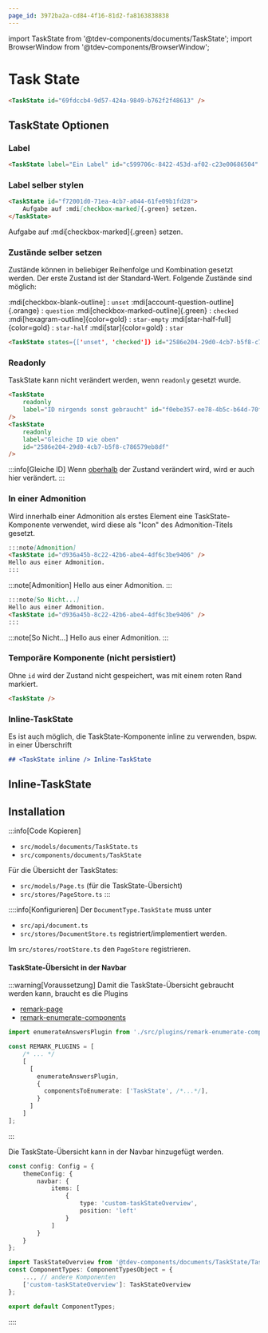 ```yaml
---
page_id: 3972ba2a-cd84-4f16-81d2-fa8163838838
---
```

import TaskState from '@tdev-components/documents/TaskState';
import BrowserWindow from '@tdev-components/BrowserWindow';

# Task State

```md
<TaskState id="69fdccb4-9d57-424a-9849-b762f2f48613" />
```
<BrowserWindow>
<TaskState id="69fdccb4-9d57-424a-9849-b762f2f48613" />
</BrowserWindow>

## TaskState Optionen
### Label

```md
<TaskState label="Ein Label" id="c599706c-8422-453d-af02-c23e00686504" />
```
<BrowserWindow>
<TaskState label="Ein Label" id="c599706c-8422-453d-af02-c23e00686504" />
</BrowserWindow>

### Label selber stylen

```md
<TaskState id="f72001d0-71ea-4cb7-a044-61fe09b1fd28">
    Aufgabe auf :mdi[checkbox-marked]{.green} setzen.
</TaskState>
```

<BrowserWindow>
<TaskState id="f72001d0-71ea-4cb7-a044-61fe09b1fd28">
    Aufgabe auf :mdi[checkbox-marked]{.green} setzen.
</TaskState>
</BrowserWindow>

### Zustände selber setzen

Zustände können in beliebiger Reihenfolge und Kombination gesetzt werden. Der erste Zustand ist der Standard-Wert. Folgende Zustände sind möglich:

:mdi[checkbox-blank-outline]
: `unset`
:mdi[account-question-outline]{.orange}
: `question`
:mdi[checkbox-marked-outline]{.green}
: `checked`
:mdi[hexagram-outline]{color=gold}
: `star-empty`
:mdi[star-half-full]{color=gold}
: `star-half`
:mdi[star]{color=gold}
: `star`
```md
<TaskState states={['unset', 'checked']} id="2586e204-29d0-4cb7-b5f8-c786579eb8df"/>
```
<BrowserWindow>
<TaskState states={['unset', 'checked']} id="2586e204-29d0-4cb7-b5f8-c786579eb8df"/>
</BrowserWindow>

### Readonly

TaskState kann nicht verändert werden, wenn `readonly` gesetzt wurde.

```md
<TaskState 
    readonly 
    label="ID nirgends sonst gebraucht" id="f0ebe357-ee78-4b5c-b64d-70faf6c2f80b"
/>
<TaskState 
    readonly
    label="Gleiche ID wie oben"
    id="2586e204-29d0-4cb7-b5f8-c786579eb8df"
/>
```
<BrowserWindow>
<TaskState 
    readonly 
    label="ID nirgends sonst gebraucht" id="f0ebe357-ee78-4b5c-b64d-70faf6c2f80b"
/>
<TaskState 
    readonly
    label="Gleiche ID wie oben"
    id="2586e204-29d0-4cb7-b5f8-c786579eb8df"
/>
</BrowserWindow>


:::info[Gleiche ID]
Wenn [oberhalb](#zustände-selber-setzen) der Zustand verändert wird, wird er auch hier verändert.
:::

### In einer Admonition
Wird innerhalb einer Admonition als erstes Element eine TaskState-Komponente verwendet, wird diese als "Icon" des Admonition-Titels gesetzt.

```md
:::note[Admonition]
<TaskState id="d936a45b-8c22-42b6-abe4-4df6c3be9406" />
Hello aus einer Admonition.
:::
```
<BrowserWindow>

:::note[Admonition]
<TaskState id="d936a45b-8c22-42b6-abe4-4df6c3be9406" />
Hello aus einer Admonition.
:::
</BrowserWindow>


```md
:::note[So Nicht...]
Hello aus einer Admonition.
<TaskState id="d936a45b-8c22-42b6-abe4-4df6c3be9406" />
:::
```
<BrowserWindow>
:::note[So Nicht...]
Hello aus einer Admonition.
<TaskState id="d936a45b-8c22-42b6-abe4-4df6c3be9406" />
:::
</BrowserWindow>


### Temporäre Komponente (nicht persistiert)

Ohne `id` wird der Zustand nicht gespeichert, was mit einem roten Rand markiert.

```md
<TaskState />
```
<BrowserWindow>
<TaskState />
</BrowserWindow>

### Inline-TaskState
Es ist auch möglich, die TaskState-Komponente inline zu verwenden, bspw. in einer Überschrift

```md
## <TaskState inline /> Inline-TaskState
```

<BrowserWindow>
<h2><TaskState inline id="a9a14ffa-3e6e-4288-b2c5-73499d85f4c6" /> Inline-TaskState</h2>
</BrowserWindow>

## Installation

:::info[Code Kopieren]
- `src/models/documents/TaskState.ts`
- `src/components/documents/TaskState`

Für die Übersicht der TaskStates:
- `src/models/Page.ts` (für die TaskState-Übersicht)
- `src/stores/PageStore.ts`
:::

::::info[Konfigurieren]
Der `DocumentType.TaskState` muss unter
- `src/api/document.ts`
- `src/stores/DocumentStore.ts`
registriert/implementiert werden.

Im `src/stores/rootStore.ts` den `PageStore` registrieren.

#### TaskState-Übersicht in der Navbar


:::warning[Voraussetzung]
Damit die TaskState-Übersicht gebraucht werden kann, braucht es die Plugins
- [remark-page](./mdx-page.mdx)
- [remark-enumerate-components](./remark-enumerate-components.mdx)
```ts title="docusaurus.config.ts" {1,5-12}
import enumerateAnswersPlugin from './src/plugins/remark-enumerate-components/plugin';

const REMARK_PLUGINS = [
    /* ... */
    [
      [
        enumerateAnswersPlugin,
        {
          componentsToEnumerate: ['TaskState', /*...*/],
        }
      ]
    ]
];
```
:::

Die TaskState-Übersicht kann in der Navbar hinzugefügt werden.

```ts title="docusaurus.config.ts" {5-8}
const config: Config = {
    themeConfig: {
        navbar: {
            items: [
                {
                    type: 'custom-taskStateOverview',
                    position: 'left'
                }
            ]
        }
    }
};
```

```ts title="src/theme/NavbarItem/ComponentTypes.tsx" {1,4}
import TaskStateOverview from '@tdev-components/documents/TaskState/TaskStateOverview';
const ComponentTypes: ComponentTypesObject = {
    ..., // andere Komponenten
    ['custom-taskStateOverview']: TaskStateOverview
};

export default ComponentTypes;
```
::::